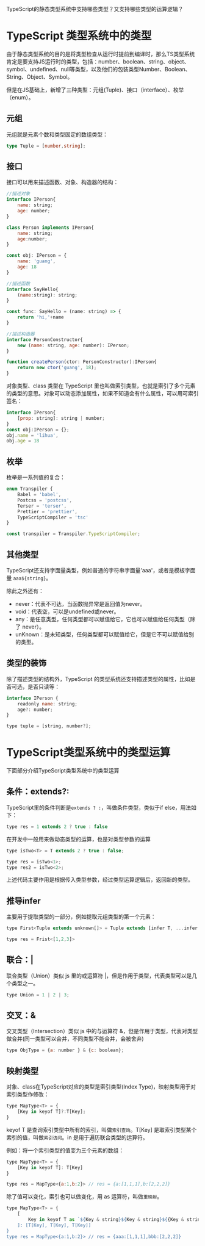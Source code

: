 TypeScript的静态类型系统中支持哪些类型？又支持哪些类型的运算逻辑？

# TypeScript 类型系统中的类型

由于静态类型系统的目的是将类型检查从运行时提前到编译时，那么TS类型系统肯定是要支持JS运行时的类型，包括：number、boolean、string、object、symbol、undefined、null等类型，以及他们的包装类型Number、Boolean、String、Object、Symbol。

但是在JS基础上，新增了三种类型：元组(Tuple)、接口（interface）、枚举（enum）。

## 元组
元组就是元素个数和类型固定的数组类型：

```ts
type Tuple = [number,string];
```

## 接口
接口可以用来描述函数、对象、构造器的结构：

```js
//描述对象
interface IPerson{
    name: string;
    age: number;
}

class Person implements IPerson{
    name: string;
    age:number;
}

const obj: IPerson = {
    name: 'guang',
    age: 18
}

//描述函数
interface SayHello{
    (name:string): string;
}

const func: SayHello = (name: string) => {
    return 'hi,'+name
}

//描述构造器
interface PersonConstructor{
    new (name: string, age: number): IPerson;
}

function createPerson(ctor: PersonConstructor):IPerson{
    return new ctor('guang', 18);
}
```

对象类型、class 类型在 TypeScript 里也叫做索引类型，也就是索引了多个元素的类型的意思。对象可以动态添加属性，如果不知道会有什么属性，可以用可索引签名：

```js
interface IPerson{
    [prop: string]: string | number;
}
const obj:IPerson = {};
obj.name = 'lihua',
obj.age = 18
```

## 枚举

枚举是一系列值的复合：
```js
enum Transpiler {
    Babel = 'babel',
    Postcss = 'postcss',
    Terser = 'terser',
    Prettier = 'prettier',
    TypeScriptCompiler = 'tsc'
}

const transpiler = Transpiler.TypeScriptCompiler;
```

## 其他类型

TypeScript还支持字面量类型，例如普通的字符串字面量'aaa'，或者是模板字面量 `aaa${string}`。

除此之外还有：
- never：代表不可达，当函数抛异常是返回值为never。
- void：代表空，可以是undefined或never。
- any：是任意类型，任何类型都可以赋值给它，它也可以赋值给任何类型（除了 never）。
- unKnown：是未知类型，任何类型都可以赋值给它，但是它不可以赋值给别的类型。

## 类型的装饰

除了描述类型的结构外，TypeScript 的类型系统还支持描述类型的属性，比如是否可选，是否只读等：

```js
interface IPerson {
    readonly name: string;
    age?: number;
}

type tuple = [string, number?];
```

# TypeScript类型系统中的类型运算

下面部分介绍TypeScript类型系统中的类型运算

## 条件：extends?:

TypeScript里的条件判断是`extends ? :`，叫做条件类型，类似于if else，用法如下：

```js
type res = 1 extends 2 ? true : false
```
在开发中一般用来做动态类型的运算，也是对类型参数的运算
```js
type isTwo<T> = T extends 2 ? true : false;

type res = isTwo<1>;
type res2 = isTwo<2>;
```
上述代码主要作用是根据传入类型参数，经过类型运算逻辑后，返回新的类型。

## 推导infer

主要用于提取类型的一部分，例如提取元组类型的第一个元素：

```js
type First<Tuple extends unknown[]> = Tuple extends [infer T, ...infer R] ? T : never;

type res = Frist<[1,2,3]>
```

## 联合：|

联合类型（Union）类似 js 里的或运算符 |，但是作用于类型，代表类型可以是几个类型之一。

```js
type Union = 1 | 2 | 3;
```

## 交叉：&

交叉类型（Intersection）类似 js 中的与运算符 &，但是作用于类型，代表对类型做合并(同一类型可以合并，不同类型不能合并，会被舍弃)

```js
type ObjType = {a: number } & {c: boolean};
```

## 映射类型

对象、class在TypeScript对应的类型是索引类型(Index Type)，映射类型用于对索引类型作修改：

```js
type MapType<T> = {
    [Key in keyof T]?:T[Key];
}
```
keyof T 是查询索引类型中所有的索引，叫做`索引查询`。T[Key] 是取索引类型某个索引的值，叫做`索引访问`。in 是用于遍历联合类型的运算符。

例如：将一个索引类型的值变为三个元素的数组：

```js
type MapType<T> = {
    [Key in keyof T]: T[Key]
}

type res = MapType<{a:1,b:2}> // res = {a:[1,1,1],b:[2,2,2]}
```

除了值可以变化，索引也可以做变化，用 as 运算符，叫做`重映射`。

```js
type MapType<T> = {
    [
        Key in keyof T as `${Key & string}${Key & string}${{Key & string}`
    ]: [T[Key], T[Key], T[Key]]
}
type res = MapType<{a:1,b:2}> // res = {aaa:[1,1,1],bbb:[2,2,2]}
```